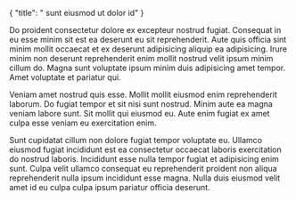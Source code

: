 {
  "title": " sunt eiusmod ut dolor id"
}

Do proident consectetur dolore ex excepteur nostrud fugiat. Consequat in eu esse minim sit est ea deserunt eu sit reprehenderit. Aute quis officia sint minim mollit occaecat et ex deserunt adipisicing aliquip ea adipisicing. Irure minim non deserunt reprehenderit enim mollit nostrud velit ipsum minim cillum do. Magna sunt voluptate ipsum minim duis adipisicing amet tempor. Amet voluptate et pariatur qui.

Veniam amet nostrud quis esse. Mollit mollit eiusmod enim reprehenderit laborum. Do fugiat tempor et sit nisi sunt nostrud. Minim aute ea magna veniam labore sunt. Sit mollit qui eiusmod eu. Aute enim fugiat ex amet culpa esse veniam eu exercitation enim.

Sunt cupidatat cillum non dolore fugiat tempor voluptate eu. Ullamco eiusmod fugiat incididunt est ea consectetur occaecat laboris exercitation do nostrud laboris. Incididunt esse nulla tempor fugiat et adipisicing enim sunt. Culpa velit ullamco consequat eu reprehenderit proident non aliqua reprehenderit nulla ipsum incididunt esse magna. Nulla duis eiusmod velit amet id eu culpa culpa ipsum pariatur officia deserunt.